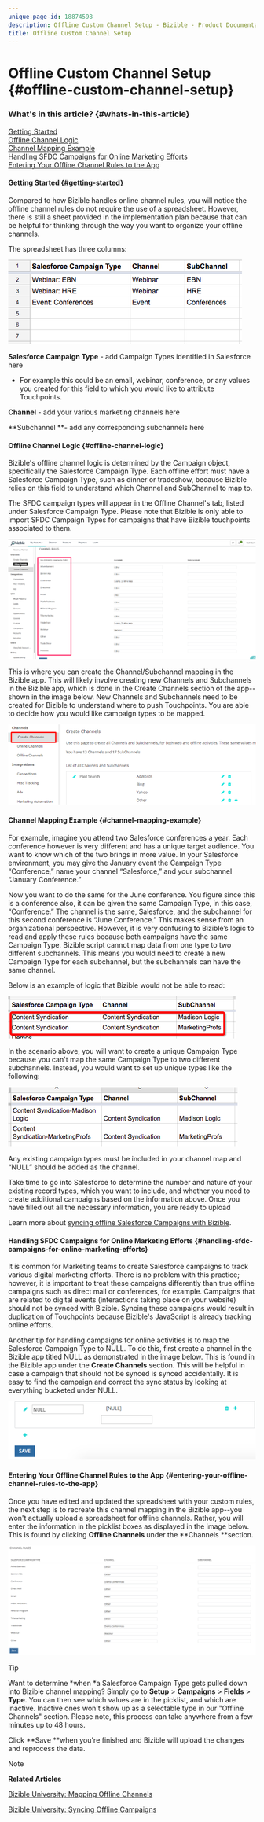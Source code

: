 ```yaml
---
unique-page-id: 18874598
description: Offline Custom Channel Setup - Bizible - Product Documentation
title: Offline Custom Channel Setup
---
```


# Offline Custom Channel Setup {#offline-custom-channel-setup}

### What's in this article? {#whats-in-this-article}

[Getting Started](#getting-started)  
[Offline Channel Logic](#offline-channel-logic)  
[Channel Mapping Example](#channel-mapping-example)  
[Handling SFDC Campaigns for Online Marketing Efforts](#handling-sfdc-campaigns-for-online-marketing-efforts)  
[Entering Your Offline Channel Rules to the App](#entering-your-offline-channel-rules-to-the-app)

#### Getting Started {#getting-started}

Compared to how Bizible handles online channel rules, you will notice the offline channel rules do not require the use of a spreadsheet. However, there is still a sheet provided in the implementation plan because that can be helpful for thinking through the way you want to organize your offline channels.

The spreadsheet has three columns:

![](assets/1-2.png)

**Salesforce Campaign Type** - add Campaign Types identified in Salesforce here

* For example this could be an email, webinar, conference, or any values you created for this field to which you would like to attribute Touchpoints.

**Channel** - add your various marketing channels here

**Subchannel **- add any corresponding subchannels here

#### Offline Channel Logic {#offline-channel-logic}

Bizible's offline channel logic is determined by the Campaign object, specifically the Salesforce Campaign Type. Each offline effort must have a Salesforce Campaign Type, such as dinner or tradeshow, because Bizible relies on this field to understand which Channel and SubChannel to map to.

The SFDC campaign types will appear in the Offline Channel's tab, listed under Salesforce Campaign Type. Please note that Bizible is only able to import SFDC Campaign Types for campaigns that have Bizible touchpoints associated to them.

![](assets/2-2.png)

This is where you can create the Channel/Subchannel mapping in the Bizible app. This will likely involve creating new Channels and Subchannels in the Bizible app, which is done in the Create Channels section of the app--shown in the image below. New Channels and Subchannels need to be created for Bizible to understand where to push Touchpoints. You are able to decide how you would like campaign types to be mapped.

![](assets/3-2.png)

#### Channel Mapping Example {#channel-mapping-example}

For example, imagine you attend two Salesforce conferences a year. Each conference however is very different and has a unique target audience. You want to know which of the two brings in more value. In your Salesforce environment, you may give the January event the Campaign Type “Conference,” name your channel “Salesforce,” and your subchannel “January Conference.”

Now you want to do the same for the June conference. You figure since this is a conference also, it can be given the same Campaign Type, in this case, “Conference.” The channel is the same, Salesforce, and the subchannel for this second conference is “June Conference.” This makes sense from an organizational perspective. However, it is very confusing to Bizible’s logic to read and apply these rules because both campaigns have the same Campaign Type. Bizible script cannot map data from one type to two different subchannels. This means you would need to create a new Campaign Type for each subchannel, but the subchannels can have the same channel.

Below is an example of logic that Bizible would not be able to read:

![](assets/4-2.png)

In the scenario above, you will want to create a unique Campaign Type because you can't map the same Campaign Type to two different subchannels. Instead, you would want to set up unique types like the following:

![](assets/5-2.png)

Any existing campaign types must be included in your channel map and “NULL” should be added as the channel.

Take time to go into Salesforce to determine the number and nature of your existing record types, which you want to include, and whether you need to create additional campaigns based on the information above. Once you have filled out all the necessary information, you are ready to upload

Learn more about [syncing offline Salesforce Campaigns with Bizible](http://docs.marketo.com/x/6AAgAQ).

#### Handling SFDC Campaigns for Online Marketing Efforts {#handling-sfdc-campaigns-for-online-marketing-efforts}

It is common for Marketing teams to create Salesforce campaigns to track various digital marketing efforts. There is no problem with this practice; however, it is important to treat these campaigns differently than true offline campaigns such as direct mail or conferences, for example. Campaigns that are related to digital events (interactions taking place on your website) should not be synced with Bizible. Syncing these campaigns would result in duplication of Touchpoints because Bizible's JavaScript is already tracking online efforts.

Another tip for handling campaigns for online activities is to map the Salesforce Campaign Type to NULL. To do this, first create a channel in the Bizible app titled NULL as demonstrated in the image below. This is found in the Bizible app under the **Create Channels** section. This will be helpful in case a campaign that should not be synced is synced accidentally. It is easy to find the campaign and correct the sync status by looking at everything bucketed under NULL.

![](assets/6-2.png)

#### Entering Your Offline Channel Rules to the App {#entering-your-offline-channel-rules-to-the-app}

Once you have edited and updated the spreadsheet with your custom rules, the next step is to recreate this channel mapping in the Bizible app--you won't actually upload a spreadsheet for offline channels. Rather, you will enter the information in the picklist boxes as displayed in the image below. This is found by clicking **Offline Channels** under the **Channels **section.

![](assets/7-2.png)

>[!TIP]
>
>Want to determine *when *a Salesforce Campaign Type gets pulled down into Bizible channel mapping? Simply go to **Setup** > **Campaigns** > **Fields** > **Type**. You can then see which values are in the picklist, and which are inactive. Inactive ones won't show up as a selectable type in our "Offline Channels" section. Please note, this process can take anywhere from a few minutes up to 48 hours.

Click **Save **when you're finished and Bizible will upload the changes and reprocess the data.

>[!NOTE]
>
>**Related Articles**
>
>[Bizible University: Mapping Offline Channels](https://universityonline.marketo.com/courses/bizible-fundamentals-channel-management/#/page/5c630eca34d9f0367662b77f)
>
>[Bizible University: Syncing Offline Campaigns](https://universityonline.marketo.com/courses/bizible-fundamentals-channel-management/#/page/5c63286e34d9f0367662b78b)

